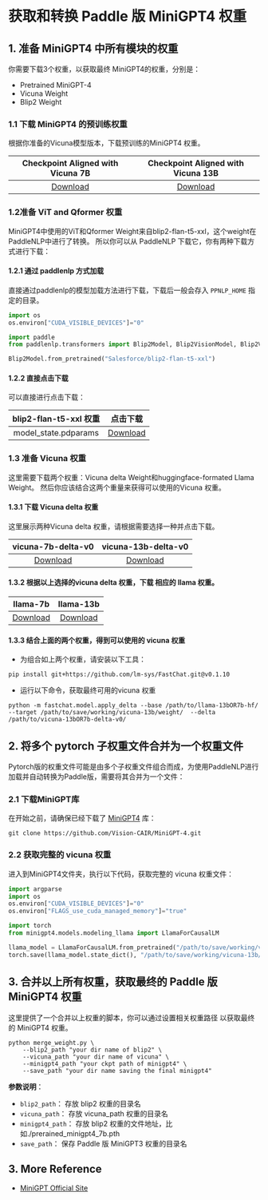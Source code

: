 # 获取和转换 Paddle 版 MiniGPT4 权重

## 1. 准备 MiniGPT4 中所有模块的权重

你需要下载3个权重，以获取最终 MiniGPT4的权重，分别是：
- Pretrained MiniGPT-4
- Vicuna Weight
- Blip2 Weight

### 1.1 下载 MiniGPT4 的预训练权重

根据你准备的Vicuna模型版本，下载预训练的MiniGPT4 权重。

|                               Checkpoint Aligned with Vicuna 7B                                |                                Checkpoint Aligned with Vicuna 13B                                 |
|:----------------------------------------------------------------------------------------------:|:-------------------------------------------------------------------------------------------------:|
| [Download](https://drive.google.com/file/d/1RY9jV0dyqLX-o38LrumkKRh6Jtaop58R/view?usp=sharing) | [Download](https://drive.google.com/file/d/1a4zLvaiDBr-36pasffmgpvH5P7CKmpze/view?usp=share_link) |

### 1.2准备 ViT and Qformer 权重
MiniGPT4中使用的ViT和Qformer Weight来自blip2-flan-t5-xxl，这个weight在PaddleNLP中进行了转换。 所以你可以从 PaddleNLP 下载它，你有两种下载方式进行下载：

#### 1.2.1 通过 paddlenlp 方式加载
直接通过paddlenlp的模型加载方法进行下载，下载后一般会存入 `PPNLP_HOME` 指定的目录。

```python
import os
os.environ["CUDA_VISIBLE_DEVICES"]="0"

import paddle
from paddlenlp.transformers import Blip2Model, Blip2VisionModel, Blip2VisionConfig, Blip2QFormerConfig, Blip2QFormerModel

Blip2Model.from_pretrained("Salesforce/blip2-flan-t5-xxl")
```

#### 1.2.2 直接点击下载
可以直接进行点击下载：

| blip2-flan-t5-xxl 权重 |                                                    点击下载                                                    |
|:----------------------:|:--------------------------------------------------------------------------------------------------------------:|
|  model_state.pdparams  | [Download](https://paddlenlp.bj.bcebos.com/models/community/Salesforce/blip2-flan-t5-xxl/model_state.pdparams) |

### 1.3 准备 Vicuna 权重

这里需要下载两个权重：Vicuna delta Weight和huggingface-formated Llama Weight。 然后你应该结合这两个重量来获得可以使用的Vicuna 权重。

#### 1.3.1 下载 Vicuna delta 权重

这里展示两种Vicuna delta 权重，请根据需要选择一种并点击下载。

|                          vicuna-7b-delta-v0                           |                     vicuna-13b-delta-v0                      |
|:---------------------------------------------------------------------:|:------------------------------------------------------------:|
| [Download](https://huggingface.co/lmsys/vicuna-7b-delta-v0/tree/main) | [Download](https://huggingface.co/lmsys/vicuna-13b-delta-v0) |

#### 1.3.2 根据以上选择的vicuna delta 权重，下载 相应的 llama 权重。

|                                  llama-7b                                  |                             llama-13b                             |
|:--------------------------------------------------------------------------:|:-----------------------------------------------------------------:|
| [Download](https://huggingface.co/baffo32/decapoda-research-llama-7B-hf/tree/main) | [Download](https://huggingface.co/yahma/llama-13b-hf/tree/main) |


#### 1.3.3 结合上面的两个权重，得到可以使用的 vicuna 权重
- 为组合如上两个权重，请安装以下工具：

```shell
pip install git+https://github.com/lm-sys/FastChat.git@v0.1.10
```
- 运行以下命令，获取最终可用的vicuna 权重

```shell
python -m fastchat.model.apply_delta --base /path/to/llama-13bOR7b-hf/  --target /path/to/save/working/vicuna-13b/weight/  --delta /path/to/vicuna-13bOR7b-delta-v0/
```

## 2. 将多个 pytorch 子权重文件合并为一个权重文件

Pytorch版的权重文件可能是由多个子权重文件组合而成，为使用PaddleNLP进行加载并自动转换为Paddle版，需要将其合并为一个文件：

### 2.1 下载MiniGPT库
在开始之前，请确保已经下载了 [MiniGPT4](https://github.com/Vision-CAIR/MiniGPT-4.git) 库：

```
git clone https://github.com/Vision-CAIR/MiniGPT-4.git
```

### 2.2 获取完整的 vicuna 权重
进入到MiniGPT4文件夹，执行以下代码，获取完整的 vicuna 权重文件：
```python
import argparse
import os
os.environ["CUDA_VISIBLE_DEVICES"]="0"
os.environ["FLAGS_use_cuda_managed_memory"]="true"

import torch
from minigpt4.models.modeling_llama import LlamaForCausalLM

llama_model = LlamaForCausalLM.from_pretrained("/path/to/save/working/vicuna-13b/")
torch.save(llama_model.state_dict(), "/path/to/save/working/vicuna-13b/pytorch_model.bin")
```

## 3. 合并以上所有权重，获取最终的 Paddle 版 MiniGPT4 权重
这里提供了一个合并以上权重的脚本，你可以通过设置相关权重路径 以获取最终的 MiniGPT4 权重。

```shell
python merge_weight.py \
    --blip2_path "your dir name of blip2" \
    --vicuna_path "your dir name of vicuna" \
    --minigpt4_path "your ckpt path of minigpt4" \
    --save_path "your dir name saving the final minigpt4"
```

**参数说明**：
- `blip2_path`： 存放 blip2 权重的目录名
- `vicuna_path`： 存放 vicuna_path 权重的目录名
- `minigpt4_path`： 存放 blip2 权重的文件地址，比如./prerained_minigpt4_7b.pth
- `save_path`： 保存 Paddle 版 MiniGPT3 权重的目录名

## 3. More Reference

- [MiniGPT Official Site](https://github.com/Vision-CAIR/MiniGPT-4)
